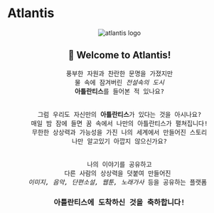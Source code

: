 # Atlantis

<div align="center">

![atlantis logo](https://user-images.githubusercontent.com/50348901/142750344-ef3dbe1e-089b-4ec4-a4e4-75c8a1dd2c43.png)
## 🔹 Welcome to Atlantis!
<pre>
풍부한 자원과 찬란한 문명을 가졌지만
물 속에 잠겨버린 <i>전설속의 도시</i>
<b>아틀란티스</b>를 들어본 적 있나요?


그럼 우리도 자신만의 <b>아틀란티스</b>가 있다는 것을 아시나요?
매일 밤 잠에 들면 꿈 속에서 나만의 아틀란티스가 펼쳐집니다!
무한한 상상력과 가능성을 가진 나의 세계에서 만들어진 스토리
나만 알고있기 아깝지 않으신가요?


나의 이야기를 공유하고
다른 사람의 상상력을 덧붙여 만들어진 
<i>이미지, 음악, 단편소설, 웹툰, 노래가사</i> 등을 공유하는 플랫폼 
<h3><b>아틀란티스</b>에 도착하신 것을 축하합니다!</h3>
</pre>
</div>
